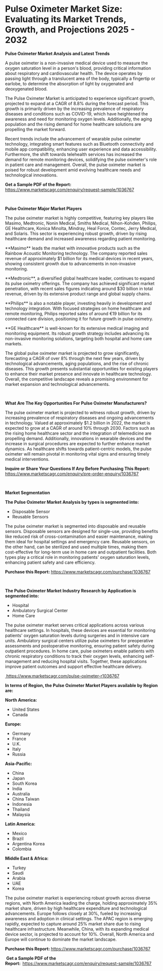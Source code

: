<p><h1>Pulse Oximeter Market Size: Evaluating its Market Trends, Growth, and Projections 2025 - 2032</h1></p><p><strong>Pulse Oximeter Market Analysis and Latest Trends</strong></p>
<p><p>A pulse oximeter is a non-invasive medical device used to measure the oxygen saturation level in a person's blood, providing critical information about respiratory and cardiovascular health. The device operates by passing light through a translucent area of the body, typically a fingertip or earlobe, to determine the absorption of light by oxygenated and deoxygenated blood.</p><p>The Pulse Oximeter Market is anticipated to experience significant growth, projected to expand at a CAGR of 8.8% during the forecast period. This growth is primarily driven by the increasing prevalence of respiratory diseases and conditions such as COVID-19, which have heightened the awareness and need for monitoring oxygen levels. Additionally, the aging population and the rising demand for home healthcare solutions are propelling the market forward.</p><p>Recent trends include the advancement of wearable pulse oximeter technology, integrating smart features such as Bluetooth connectivity and mobile app compatibility, enhancing user experience and data accessibility. Furthermore, the shift towards telehealth services has increased the demand for remote monitoring devices, solidifying the pulse oximeter's role in patient care and management. Overall, the pulse oximeter market is poised for robust development amid evolving healthcare needs and technological innovations.</p></p>
<p><strong>Get a Sample PDF of the Report:&nbsp;</strong> <a href="https://www.marketscagr.com/enquiry/request-sample/1036767?utm_campaign=2518&utm_medium=2&utm_source=Github&utm_content=ia&utm_term=13042025&utm_id=pulse-oximeter">https://www.marketscagr.com/enquiry/request-sample/1036767</a></p>
<p>&nbsp;</p>
<p><strong>Pulse Oximeter Major Market Players</strong></p>
<p><p>The pulse oximeter market is highly competitive, featuring key players like Masimo, Medtronic, Nonin Medical, Smiths Medical, Nihon-Kohden, Philips, GE Healthcare, Konica Minolta, Mindray, Heal Force, Contec, Jerry Medical, and Solaris. This sector is experiencing robust growth, driven by rising healthcare demand and increased awareness regarding patient monitoring.</p><p>**Masimo** leads the market with innovative products such as the Rainbow Acoustic Monitoring technology. The company reported sales revenue of approximately $1 billion for its medical devices in recent years, showing consistent growth due to advancements in non-invasive monitoring.</p><p>**Medtronic**, a diversified global healthcare leader, continues to expand its pulse oximetry offerings. The company has achieved significant market penetration, with recent sales figures indicating around $30 billion in total revenue, driven by its extensive product range and global supply chains. </p><p>**Philips** is also a notable player, investing heavily in development and technology integration. With focused strategies on home healthcare and remote monitoring, Philips reported sales of around €19 billion for its connected care division, positioning it for future growth in pulse oximetry.</p><p>**GE Healthcare** is well-known for its extensive medical imaging and monitoring equipment. Its robust growth strategy includes advancing its non-invasive monitoring solutions, targeting both hospital and home care markets.</p><p>The global pulse oximeter market is projected to grow significantly, forecasting a CAGR of over 8% through the next few years, driven by technological advancements, aging populations, and the rise of chronic diseases. This growth presents substantial opportunities for existing players to enhance their market presence and innovate in healthcare technology. Overall, the competitive landscape reveals a promising environment for market expansion and technological advancements.</p></p>
<p>&nbsp;</p>
<p><strong>What Are The Key Opportunities For Pulse Oximeter Manufacturers?</strong></p>
<p><p>The pulse oximeter market is projected to witness robust growth, driven by increasing prevalence of respiratory diseases and ongoing advancements in technology. Valued at approximately $1.2 billion in 2022, the market is expected to grow at a CAGR of around 10% through 2030. Factors such as the rising home healthcare sector and the integration of telemedicine are propelling demand. Additionally, innovations in wearable devices and the increase in surgical procedures are expected to further enhance market dynamics. As healthcare shifts towards patient-centric models, the pulse oximeter will remain pivotal in monitoring vital signs and ensuring timely medical interventions.</p></p>
<p><strong>Inquire or Share Your Questions If Any Before Purchasing This Report:</strong> <a href="https://www.marketscagr.com/enquiry/pre-order-enquiry/1036767?utm_campaign=2518&utm_medium=2&utm_source=Github&utm_content=ia&utm_term=13042025&utm_id=pulse-oximeter">https://www.marketscagr.com/enquiry/pre-order-enquiry/1036767</a></p>
<p>&nbsp;</p>
<p><strong>Market Segmentation</strong></p>
<p><strong>The Pulse Oximeter Market Analysis by types is segmented into:</strong></p>
<p><ul><li>Disposable Sensor</li><li>Reusable Sensors</li></ul></p>
<p><p>The pulse oximeter market is segmented into disposable and reusable sensors. Disposable sensors are designed for single-use, providing benefits like reduced risk of cross-contamination and easier maintenance, making them ideal for hospital settings and emergency care. Reusable sensors, on the other hand, can be sterilized and used multiple times, making them cost-effective for long-term use in home care and outpatient facilities. Both types play a critical role in monitoring patients' oxygen saturation levels, enhancing patient safety and care efficiency.</p></p>
<p><strong>Purchase this Report:&nbsp;</strong><a href="https://www.marketscagr.com/purchase/1036767?utm_campaign=2518&utm_medium=2&utm_source=Github&utm_content=ia&utm_term=13042025&utm_id=pulse-oximeter">https://www.marketscagr.com/purchase/1036767</a></p>
<p>&nbsp;</p>
<p><strong>The Pulse Oximeter Market Industry Research by Application is segmented into:</strong></p>
<p><ul><li>Hospital</li><li>Ambulatory Surgical Center</li><li>Home Care</li></ul></p>
<p><p>The pulse oximeter market serves critical applications across various healthcare settings. In hospitals, these devices are essential for monitoring patients' oxygen saturation levels during surgeries and in intensive care units. Ambulatory surgical centers utilize pulse oximeters for preoperative assessments and postoperative monitoring, ensuring patient safety during outpatient procedures. In home care, pulse oximeters enable patients with chronic respiratory conditions to track their oxygen levels, enhancing self-management and reducing hospital visits. Together, these applications improve patient outcomes and support effective healthcare delivery.</p></p>
<p><a href="https://www.marketscagr.com/pulse-oximeter-r1036767?utm_campaign=2518&utm_medium=2&utm_source=Github&utm_content=ia&utm_term=13042025&utm_id=pulse-oximeter">&nbsp;https://www.marketscagr.com/pulse-oximeter-r1036767</a></p>
<p><strong>In terms of Region, the Pulse Oximeter Market Players available by Region are:</strong></p>
<p>
    <p> <strong> North America: </strong>
        <ul>
            <li>United States</li>
            <li>Canada</li>
        </ul>
        </p> 
    <p> <strong> Europe: </strong>
        <ul>
            <li>Germany</li>
            <li>France</li>
            <li>U.K.</li>
            <li>Italy</li>
            <li>Russia</li>
        </ul>
        </p> 
    <p> <strong> Asia-Pacific: </strong>
        <ul>
            <li>China</li>
            <li>Japan</li>
            <li>South Korea</li>
            <li>India</li>
            <li>Australia</li>
            <li>China Taiwan</li>
            <li>Indonesia</li>
            <li>Thailand</li>
            <li>Malaysia</li>
        </ul>
        </p> 
    <p> <strong> Latin America: </strong>
        <ul>
            <li>Mexico</li>
            <li>Brazil</li>
            <li>Argentina Korea</li>
            <li>Colombia</li>
        </ul>
        </p> 
    <p> <strong> Middle East & Africa: </strong>
        <ul>
            <li>Turkey</li>
            <li>Saudi</li>
            <li>Arabia</li>
            <li>UAE</li>
            <li>Korea</li>
        </ul>
    </p>
    </p>
<p><p>The pulse oximeter market is experiencing robust growth across diverse regions, with North America leading the charge, holding approximately 35% market share, driven by high healthcare expenditure and technological advancements. Europe follows closely at 30%, fueled by increasing awareness and adoption in clinical settings. The APAC region is emerging rapidly, expected to capture around 25% market share due to rising healthcare infrastructure. Meanwhile, China, with its expanding medical device sector, is projected to account for 10%. Overall, North America and Europe will continue to dominate the market landscape.</p></p>
<p><strong>Purchase this Report: </strong><a href="https://www.marketscagr.com/purchase/1036767?utm_campaign=2518&utm_medium=2&utm_source=Github&utm_content=ia&utm_term=13042025&utm_id=pulse-oximeter">https://www.marketscagr.com/purchase/1036767</a></p>
<p>&nbsp;<strong>Get a Sample PDF of the Report:&nbsp;&nbsp;</strong><a href="https://www.marketscagr.com/enquiry/request-sample/1036767?utm_campaign=2518&utm_medium=2&utm_source=Github&utm_content=ia&utm_term=13042025&utm_id=pulse-oximeter">https://www.marketscagr.com/enquiry/request-sample/1036767</a></p>
<p><strong></strong></p>
<p><p></p><p></p><p></p></p>